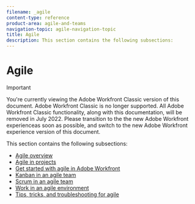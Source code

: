 ```yaml
---
filename: _agile
content-type: reference
product-area: agile-and-teams
navigation-topic: agile-navigation-topic
title: Agile
description: This section contains the following subsections:
---
```


# Agile

>[!IMPORTANT]
>
>You're currently viewing the Adobe Workfront Classic version of this document. Adobe Workfront Classic is no longer supported. All Adobe Workfront Classic functionality, along with this documentation, will be removed in July 2022. Please transition to the the new Adobe Workfront experienceas soon as possible, and switch to the new Adobe Workfront experience version of this document.

This section contains the following subsections:

* [Agile overview](../agile/agile-overview.md) 
* [Agile in projects](../agile/agile-in-projects/agile-in-projects.md) 
* [Get started with agile in Adobe Workfront](../agile/get-started-with-agile-in-workfront/get-started-with-agile.md) 
* [Kanban in an agile team](../agile/use-kanban-in-an-agile-team/using-kanban-in-an-agile-team.md) 
* [Scrum in an agile team](../agile/use-scrum-in-an-agile-team/scrum-in-an-agile-team.md) 
* [Work in an agile environment](../agile/work-in-an-agile-environment/work-in-an-agile-environment.md) 
* [Tips, tricks, and troubleshooting for agile](../agile/tips-tricks-and-troubleshooting/tips-tricks-troubleshooting-agile.md)

